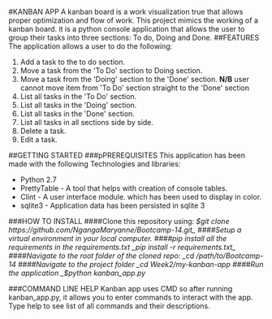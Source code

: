 #KANBAN APP
A kanban board is a work visualization true that allows proper optimization and flow of work. This project mimics the working of a kanban board. it is a python console application that allows the user to group their tasks into three sections: To do, Doing  and Done.
##FEATURES
The application allows a user to do the following:
1. Add a task to the to do section.
2. Move a task from the 'To Do' section to Doing section.
3. Move a task from the 'Doing' section to the 'Done' section. **N/B** user cannot move item from 'To Do' section straight to the 'Done' section
4. List all tasks in the 'To Do' section.
5. List all tasks in the 'Doing' section.
6. List all tasks in the 'Done' section.
7. List all tasks in all sections side by side.
8. Delete a task.
9. Edit a task.


##GETTING STARTED
###pPREREQUISITES
This application has been made with the following Technologies and libraries:
* Python 2.7
* PrettyTable - A tool that helps with creation of console tables.
* Clint - A user interface module. which has been used to display in color.
* sqlite3 - Application data has been persisted in sqlite 3

###HOW TO INSTALL
####Clone this repository using:
_$git clone https://github.com/NgangaMaryanne/Bootcamp-14.git_
####Setup a virtual environment in your local computer.
####pip install all the requirements in the requirements.txt
_pip install -r requirements.txt_
####Navigate to the root folder of the cloned repo:
_cd /path/to/Bootcamp-14
####Navigate to the project folder
_cd Week2/my-kanban-app
####Run the application
_$python kanban_app.py_


###COMMAND LINE HELP
Kanban app uses CMD so after running kanban_app.py, it allows you to enter commands to interact with the app.
Type help to see list of all commands and their descriptions.



